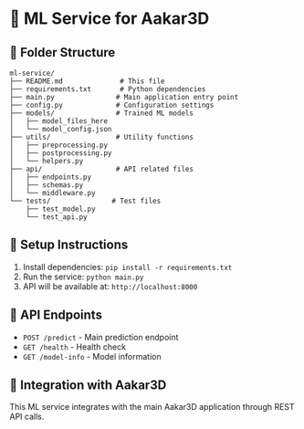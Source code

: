 # 🤖 ML Service for Aakar3D

## 📁 Folder Structure
```
ml-service/
├── README.md              # This file
├── requirements.txt       # Python dependencies
├── main.py               # Main application entry point
├── config.py             # Configuration settings
├── models/               # Trained ML models
│   ├── model_files_here
│   └── model_config.json
├── utils/                # Utility functions
│   ├── preprocessing.py
│   ├── postprocessing.py
│   └── helpers.py
├── api/                  # API related files
│   ├── endpoints.py
│   ├── schemas.py
│   └── middleware.py
└── tests/               # Test files
    ├── test_model.py
    └── test_api.py
```

## 🚀 Setup Instructions
1. Install dependencies: `pip install -r requirements.txt`
2. Run the service: `python main.py`
3. API will be available at: `http://localhost:8000`

## 📡 API Endpoints
- `POST /predict` - Main prediction endpoint
- `GET /health` - Health check
- `GET /model-info` - Model information

## 🔧 Integration with Aakar3D
This ML service integrates with the main Aakar3D application through REST API calls.